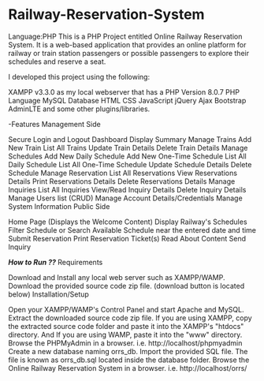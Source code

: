 # Railway-Reservation-System
Language:PHP
This is a PHP Project entitled Online Railway Reservation System. It is a web-based application that provides an online platform for railway or train station passengers or possible passengers to explore their schedules and reserve a seat.

I developed this project using the following:

XAMPP v3.3.0 as my local webserver that has a PHP Version 8.0.7
PHP Language
MySQL Database
HTML
CSS
JavaScript
jQuery
Ajax
Bootstrap
AdminLTE
and some other plugins/libraries.

-Features
Management Side

Secure Login and Logout
Dashboard
Display Summary
Manage Trains
Add New Train
List All Trains
Update Train Details
Delete Train Details
Manage Schedules
Add New Daily Schedule
Add New One-Time Schedule
List All Daily Schedule
List All One-Time Schedule
Update Schedule Details
Delete Schedule
Manage Reservation
List All Reservations
View Reservations Details
Print Reservations Details
Delete Reservations Details
Manage Inquiries
List All Inquiries
View/Read Inquiry Details
Delete Inquiry Details
Manage Users list (CRUD)
Manage Account Details/Credentials
Manage System Information
Public Side

Home Page (Displays the Welcome Content)
Display Railway's Schedules
Filter Schedule or Search Available Schedule near the entered date and time
Submit Reservation
Print Reservation Ticket(s)
Read About Content
Send Inquiry


***How to Run ??***
Requirements

Download and Install any local web server such as XAMPP/WAMP.
Download the provided source code zip file. (download button is located below)
Installation/Setup

Open your XAMPP/WAMP's Control Panel and start Apache and MySQL.
Extract the downloaded source code zip file.
If you are using XAMPP, copy the extracted source code folder and paste it into the XAMPP's "htdocs" directory. And If you are using WAMP, paste it into the "www" directory.
Browse the PHPMyAdmin in a browser. i.e. http://localhost/phpmyadmin
Create a new database naming orrs_db.
Import the provided SQL file. The file is known as orrs_db.sql located inside the database folder.
Browse the Online Railway Reservation System in a browser. i.e. http://localhost/orrs/

